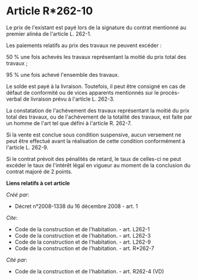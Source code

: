 # Article R*262-10

Le prix de l'existant est payé lors de la signature du contrat mentionné au premier alinéa de l'article L. 262-1. 

Les paiements relatifs au prix des travaux ne peuvent excéder : 

50 % une fois achevés les travaux représentant la moitié du prix total des travaux ; 

95 % une fois achevé l'ensemble des travaux. 

Le solde est payé à la livraison. Toutefois, il peut être consigné en cas de défaut de conformité ou de vices apparents
mentionnés sur le procès-verbal de livraison prévu à l'article L. 262-3. 

La constatation de l'achèvement des travaux représentant la moitié du prix total des travaux, ou de l'achèvement de la
totalité des travaux, est faite par un homme de l'art tel que défini à l'article R. 262-7. 

Si la vente est conclue sous condition suspensive, aucun versement ne peut être effectué avant la réalisation de cette
condition conformément à l'article L. 262-9. 

Si le contrat prévoit des pénalités de retard, le taux de celles-ci ne peut excéder le taux de l'intérêt légal en vigueur au
moment de la conclusion du contrat majoré de 2 points.

**Liens relatifs à cet article**

_Créé par_:

  - Décret n°2008-1338 du 16 décembre 2008 - art. 1

_Cite_:

  - Code de la construction et de l'habitation. - art. L262-1
  - Code de la construction et de l'habitation. - art. L262-3
  - Code de la construction et de l'habitation. - art. L262-9
  - Code de la construction et de l'habitation. - art. R*262-7

_Cité par_:

  - Code de la construction et de l'habitation. - art. R262-4 (VD)
